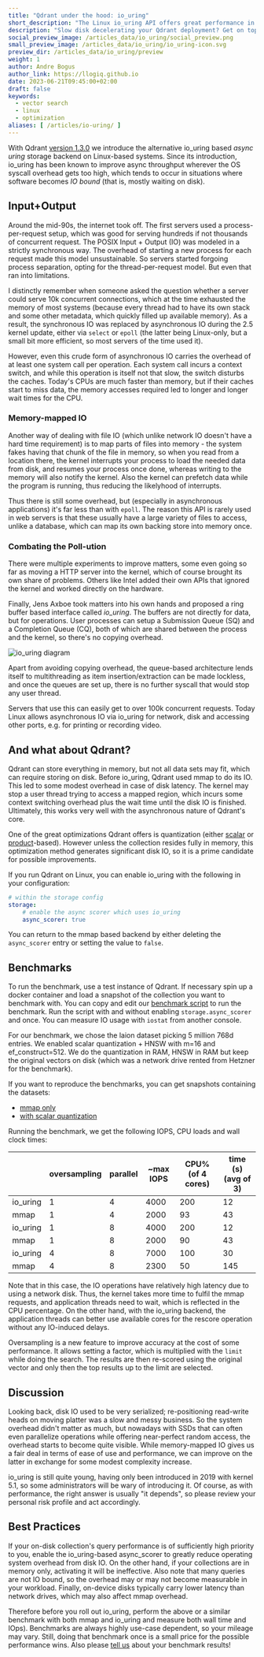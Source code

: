 ```yaml
---
title: "Qdrant under the hood: io_uring"
short_description: "The Linux io_uring API offers great performance in certain cases. Here's how Qdrant uses it!"
description: "Slow disk decelerating your Qdrant deployment? Get on top of IO overhead with this one trick!"
social_preview_image: /articles_data/io_uring/social_preview.png
small_preview_image: /articles_data/io_uring/io_uring-icon.svg
preview_dir: /articles_data/io_uring/preview
weight: 1
author: Andre Bogus
author_link: https://llogiq.github.io
date: 2023-06-21T09:45:00+02:00
draft: false
keywords:
  - vector search
  - linux
  - optimization
aliases: [ /articles/io-uring/ ]
---
```


With Qdrant [version 1.3.0](https://github.com/qdrant/qdrant/releases/tag/v1.3.0) we
introduce the alternative io\_uring based *async uring* storage backend on
Linux-based systems. Since its introduction, io\_uring has been known to improve
async throughput wherever the OS syscall overhead gets too high, which tends to
occur in situations where software becomes *IO bound* (that is, mostly waiting
on disk).

## Input+Output

Around the mid-90s, the internet took off. The first servers used a process-
per-request setup, which was good for serving hundreds if not thousands of
concurrent request. The POSIX Input + Output (IO) was modeled in a strictly
synchronous way. The overhead of starting a new process for each request made
this model unsustainable. So servers started forgoing process separation, opting
for the thread-per-request model. But even that ran into limitations.

I distinctly remember when someone asked the question whether a server could
serve 10k concurrent connections, which at the time exhausted the memory of
most systems (because every thread had to have its own stack and some other
metadata, which quickly filled up available memory). As a result, the
synchronous IO was replaced by asynchronous IO during the 2.5 kernel update,
either via `select` or `epoll` (the latter being Linux-only, but a small bit
more efficient, so most servers of the time used it).

However, even this crude form of asynchronous IO carries the overhead of at
least one system call per operation. Each system call incurs a context switch,
and while this operation is itself not that slow, the switch disturbs the
caches. Today's CPUs are much faster than memory, but if their caches start to
miss data, the memory accesses required led to longer and longer wait times for
the CPU.

### Memory-mapped IO

Another way of dealing with file IO (which unlike network IO doesn't have a hard
time requirement) is to map parts of files into memory - the system fakes having
that chunk of the file in memory, so when you read from a location there, the
kernel interrupts your process to load the needed data from disk, and resumes
your process once done, whereas writing to the memory will also notify the
kernel. Also the kernel can prefetch data while the program is running, thus
reducing the likelyhood of interrupts.

Thus there is still some overhead, but (especially in asynchronous
applications) it's far less than with `epoll`. The reason this API is rarely
used in web servers is that these usually have a large variety of files to
access, unlike a database, which can map its own backing store into memory
once.

### Combating the Poll-ution

There were multiple experiments to improve matters, some even going so far as
moving a HTTP server into the kernel, which of course brought its own share of
problems. Others like Intel added their own APIs that ignored the kernel and
worked directly on the hardware.

Finally, Jens Axboe took matters into his own hands and proposed a ring buffer
based interface called *io\_uring*. The buffers are not directly for data, but
for operations. User processes can setup a Submission Queue (SQ) and a
Completion Queue (CQ), both of which are shared between the process and the
kernel, so there's no copying overhead.

![io_uring diagram](/articles_data/io_uring/io_uring_diagram.svg)

Apart from avoiding copying overhead, the queue-based architecture lends
itself to multithreading as item insertion/extraction can be made lockless,
and once the queues are set up, there is no further syscall that would stop
any user thread.

Servers that use this can easily get to over 100k concurrent requests. Today
Linux allows asynchronous IO via io\_uring for network, disk and accessing
other ports, e.g. for printing or recording video.

## And what about Qdrant?

Qdrant can store everything in memory, but not all data sets may fit, which can
require storing  on disk. Before io\_uring, Qdrant used mmap to do its IO. This
led to some modest overhead in case of disk latency. The kernel may
stop a user thread trying to access a mapped region, which incurs some context
switching overhead plus the wait time until the disk IO is finished. Ultimately,
this works very well with the asynchronous nature of Qdrant's core.

One of the great optimizations Qdrant offers is quantization (either
[scalar](https://qdrant.tech/articles/scalar-quantization/) or 
[product](https://qdrant.tech/articles/product-quantization/)-based).
However unless the collection resides fully in memory, this optimization
method generates significant disk IO, so it is a prime candidate for possible
improvements.

If you run Qdrant on Linux, you can enable io\_uring with the following in your
configuration:

```yaml
# within the storage config
storage:
	# enable the async scorer which uses io_uring
	async_scorer: true
```

You can return to the mmap based backend by either deleting the `async_scorer`
entry or setting the value to `false`.

## Benchmarks

To run the benchmark, use a test instance of Qdrant. If necessary spin up a
docker container and load a snapshot of the collection you want to benchmark
with. You can copy and edit our [benchmark script](/articles_data/io_uring/rescore-benchmark.sh)
to run the benchmark. Run the script with and without enabling
`storage.async_scorer` and once. You can measure IO usage with `iostat` from
another console.

For our benchmark, we chose the laion dataset picking 5 million 768d entries.
We enabled scalar quantization + HNSW with m=16 and ef_construct=512.
We do the quantization in RAM, HNSW in RAM but keep the original vectors on
disk (which was a network drive rented from Hetzner for the benchmark).

If you want to reproduce the benchmarks, you can get snapshots containing the
datasets:

* [mmap only](https://storage.googleapis.com/common-datasets-snapshots/laion-768-6m-mmap.snapshot)
* [with scalar quantization](https://storage.googleapis.com/common-datasets-snapshots/laion-768-6m-sq-m16-mmap.shapshot)

Running the benchmark, we get the following IOPS, CPU loads and wall clock times:

|          | oversampling | parallel | ~max IOPS | CPU% (of 4 cores) | time (s) (avg of 3) |
|----------|--------------|----------|-----------|-------------------|---------------------|
| io_uring |  	1         | 4        |  	4000   |      	200        |  12                 |
| mmap     |  	1         | 4        |  	2000   |      	 93        |  43                 |
| io_uring |  	1         | 8        |  	4000   |      	200				 |  12                 |
| mmap     |  	1         | 8        |  	2000   |      	 90        |  43                 |
| io_uring |  	4         | 8        |  	7000   |      	100				 |  30                 |
| mmap     |  	4         | 8        |  	2300   |      	 50        | 145                 |


Note that in this case, the IO operations have relatively high latency due to
using a network disk. Thus, the kernel takes more time to fulfil the mmap
requests, and application threads need to wait, which is reflected in the CPU
percentage. On the other hand, with the io\_uring backend, the application
threads can better use available cores for the rescore operation without any
IO-induced delays.

Oversampling is a new feature to improve accuracy at the cost of some
performance. It allows setting a factor, which is multiplied with the `limit`
while doing the search. The results are then re-scored using the original vector
and only then the top results up to the limit are selected.

## Discussion

Looking back, disk IO used to be very serialized; re-positioning read-write
heads on moving platter was a slow and messy business. So the system overhead
didn't matter as much, but nowadays with SSDs that can often even parallelize
operations while offering near-perfect random access, the overhead starts to
become quite visible. While memory-mapped IO gives us a fair deal in terms of
ease of use and performance, we can improve on the latter in exchange for
some modest complexity increase.

io\_uring is still quite young, having only been introduced in 2019 with kernel
5.1, so some administrators will be wary of introducing it. Of course, as with
performance, the right answer is usually "it depends", so please review your
personal risk profile and act accordingly.

## Best Practices

If your on-disk collection's query performance is of sufficiently high
priority to you, enable the io\_uring-based async\_scorer to greatly reduce
operating system overhead from disk IO. On the other hand, if your
collections are in memory only, activating it will be ineffective. Also note
that many queries are not IO bound, so the overhead may or may not become
measurable in your workload. Finally, on-device disks typically carry lower
latency than network drives, which may also affect mmap overhead.

Therefore before you roll out io\_uring, perform the above or a similar
benchmark with both mmap and io\_uring and measure both wall time and IOps).
Benchmarks are always highly use-case dependent, so your mileage may vary.
Still, doing that benchmark once is a small price for the possible performance
wins. Also please
[tell us](https://discord.com/channels/907569970500743200/907569971079569410)
about your benchmark results!
